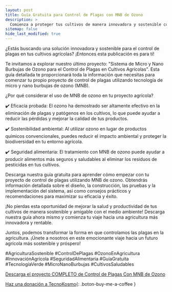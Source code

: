 ```yaml
---
layout: post
title: Guía Gratuita para Control de Plagas con MNB de Ozono
description: >
  Comienza a proteger tus cultivos de manera innovadora y sostenible con micro y nano burbujas de ozono.
sitemap: false
hide_last_modified: true
---
```



¿Estás buscando una solución innovadora y sostenible para el control de plagas en tus cultivos agrícolas? ¡Entonces esta publicación es para ti!

Te invitamos a explorar nuestro último proyecto: "Sistema de Micro y Nano Burbujas de Ozono para el Control de Plagas en Cultivos Agrícolas". Esta guía detallada te proporcionará toda la información que necesitas para comenzar tu propio proyecto de control de plagas utilizando tecnología de micro y nano burbujas de ozono (MNB).

¿Por qué considerar el uso de MNB de ozono en tu proyecto agrícola?

✔️ Eficacia probada: El ozono ha demostrado ser altamente efectivo en la eliminación de plagas y patógenos en los cultivos, lo que puede ayudar a reducir las pérdidas y mejorar la calidad de tus productos.

✔️ Sostenibilidad ambiental: Al utilizar ozono en lugar de productos químicos convencionales, puedes reducir el impacto ambiental y proteger la biodiversidad en tu entorno agrícola.

✔️ Seguridad alimentaria: El tratamiento con MNB de ozono puede ayudar a producir alimentos más seguros y saludables al eliminar los residuos de pesticidas en tus cultivos.

Descarga nuestra guía gratuita para aprender cómo empezar con tu proyecto de control de plagas utilizando MNB de ozono. Obtendrás información detallada sobre el diseño, la construcción, las pruebas y la implementación del sistema, así como consejos prácticos y recomendaciones para maximizar su eficacia y éxito.

¡No pierdas esta oportunidad de mejorar la salud y productividad de tus cultivos de manera sostenible y amigable con el medio ambiente! Descarga nuestra guía ahora mismo y comienza tu viaje hacia una agricultura más innovadora y rentable.

Juntos, podemos transformar la forma en que controlamos las plagas en la agricultura. ¡Únete a nosotros en este emocionante viaje hacia un futuro agrícola más sostenible y próspero! 

#AgriculturaSostenible #ControlDePlagas #OzonoEnAgricultura #InnovaciónAgrícola #SeguridadAlimentaria #GuíaGratuita #TecnologíaVerde #MicroNanoBurbujas #CultivosSaludables

[Descarga el proyecto COMPLETO de Control de Plagas Con MNB de Ozono](https://1drv.ms/f/s!AhVZnyMdAn_hgQo3yJg3XuuJVGkm?e=aFCZMQ)

[Haz una donación a TecnoKosmo](https://www.buymeacoffee.com/nain.taleb){: .boton-buy-me-a-coffee }

<object data="../MNBOzonoControlPlagasCultivosAgricolas.pdf" width="100%" height="600" type='application/pdf'></object>
